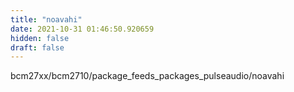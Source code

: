 ```yaml
---
title: "noavahi"
date: 2021-10-31 01:46:50.920659
hidden: false
draft: false
---
```


bcm27xx/bcm2710/package_feeds_packages_pulseaudio/noavahi


